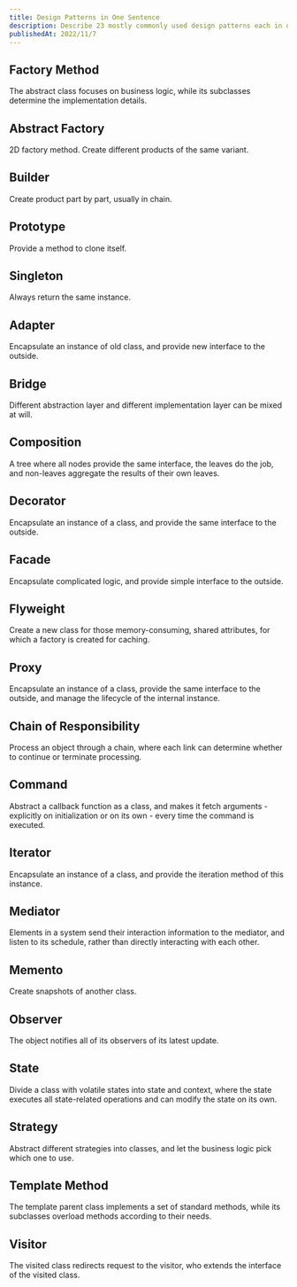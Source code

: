 ```yaml
---
title: Design Patterns in One Sentence
description: Describe 23 mostly commonly used design patterns each in one sentence.
publishedAt: 2022/11/7
---
```


## Factory Method

The abstract class focuses on business logic, while its subclasses determine the implementation details.

## Abstract Factory

2D factory method. Create different products of the same variant.

## Builder

Create product part by part, usually in chain.

## Prototype

Provide a method to clone itself.

## Singleton

Always return the same instance.

## Adapter

Encapsulate an instance of old class, and provide new interface to the outside.

## Bridge

Different abstraction layer and different implementation layer can be mixed at will.

## Composition

A tree where all nodes provide the same interface, the leaves do the job, and non-leaves aggregate the results of their own leaves.

## Decorator

Encapsulate an instance of a class, and provide the same interface to the outside.

## Facade

Encapsulate complicated logic, and provide simple interface to the outside.

## Flyweight

Create a new class for those memory-consuming, shared attributes, for which a factory is created for caching.

## Proxy

Encapsulate an instance of a class, provide the same interface to the outside, and manage the lifecycle of the internal instance.

## Chain of Responsibility

Process an object through a chain, where each link can determine whether to continue or terminate processing.

## Command

Abstract a callback function as a class, and makes it fetch arguments - explicitly on initialization or on its own - every time the command is executed.

## Iterator

Encapsulate an instance of a class, and provide the iteration method of this instance.

## Mediator

Elements in a system send their interaction information to the mediator, and listen to its schedule, rather than directly interacting with each other.

## Memento

Create snapshots of another class.

## Observer

The object notifies all of its observers of its latest update.

## State

Divide a class with volatile states into state and context, where the state executes all state-related operations and can modify the state on its own.

## Strategy

Abstract different strategies into classes, and let the business logic pick which one to use.

## Template Method

The template parent class implements a set of standard methods, while its subclasses overload methods according to their needs.

## Visitor

The visited class redirects request to the visitor, who extends the interface of the visited class.

